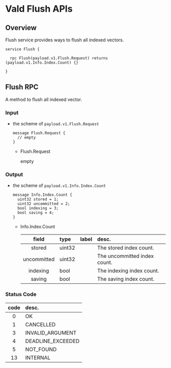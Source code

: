 # Vald Flush APIs

## Overview

Flush service provides ways to flush all indexed vectors.

```rpc
service Flush {

  rpc Flush(payload.v1.Flush.Request) returns (payload.v1.Info.Index.Count) {}

}
```

## Flush RPC

A method to flush all indexed vector.

### Input

- the scheme of `payload.v1.Flush.Request`

  ```rpc
  message Flush.Request {
    // empty
  }
  ```

  - Flush.Request

    empty

### Output

- the scheme of `payload.v1.Info.Index.Count`

  ```rpc
  message Info.Index.Count {
    uint32 stored = 1;
    uint32 uncommitted = 2;
    bool indexing = 3;
    bool saving = 4;
  }
  ```

  - Info.Index.Count

    | field | type | label | desc. |
    | :---: | :--- | :---- | :---- |
    | stored | uint32 |  | The stored index count. |
    | uncommitted | uint32 |  | The uncommitted index count. |
    | indexing | bool |  | The indexing index count. |
    | saving | bool |  | The saving index count. |

### Status Code

| code | desc.             |
| :--: | :---------------- |
| 0    | OK                |
| 1    | CANCELLED         |
| 3    | INVALID_ARGUMENT  |
| 4    | DEADLINE_EXCEEDED |
| 5    | NOT_FOUND         |
| 13   | INTERNAL          |

